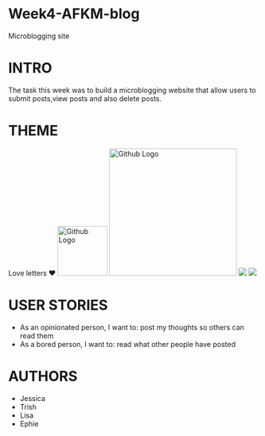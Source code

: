 # Week4-AFKM-blog
Microblogging site
# INTRO
The task this week was to build a microblogging website that allow users to submit posts,view posts and also delete posts. 
# THEME
Love letters :heart:
<img src='https://user-images.githubusercontent.com/60614102/89587346-5f30f180-d839-11ea-8103-4987d7fa8b6e.png' width='100' height='100' title='Github Logo'>
<img src="https://assets-cdn.github.com/images/modules/logos_page/GitHub-Mark.png" width="256" height="256" title="Github Logo">
![](https://user-images.githubusercontent.com/60614102/89587353-622be200-d839-11ea-899e-4c8575ae0088.png)
![](https://user-images.githubusercontent.com/60614102/89587364-65bf6900-d839-11ea-80e4-e311c2a0604f.png)

# USER STORIES
- As an opinionated person, I want to: post my thoughts so others can read them
- As a bored person, I want to: read what other people have posted

# AUTHORS
- Jessica 
- Trish 
- Lisa 
- Ephie 
